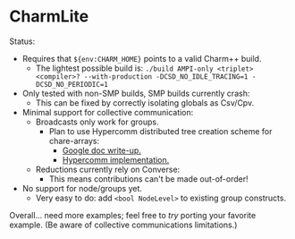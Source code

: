 # CharmLite

Status:
- Requires that `${env:CHARM_HOME}` points to a valid Charm++ build.
    - The lightest possible build is:
    `./build AMPI-only <triplet> <compiler>? --with-production -DCSD_NO_IDLE_TRACING=1 -DCSD_NO_PERIODIC=1`
- Only tested with non-SMP builds, SMP builds currently crash:
    - This can be fixed by correctly isolating globals as Csv/Cpv.
- Minimal support for collective communication:
    - Broadcasts only work for groups.
        - Plan to use Hypercomm distributed tree creation scheme for chare-arrays:
            - [Google doc write-up.](https://docs.google.com/document/d/1hv-9qm1dXR8R1VJXgtyFHuhTUoa_izrm-jDXPqqkpas/edit?usp=sharing)
            - [Hypercomm implementation.](https://github.com/jszaday/hypercomm/blob/main/include/hypercomm/tree_builder/tree_builder.hpp)
    - Reductions currently rely on Converse:
        - This means contributions can't be made out-of-order!
- No support for node/groups yet.
    - Very easy to do: add `<bool NodeLevel>` to existing group constructs.

Overall... need more examples; feel free to _try_ porting your favorite example. (Be aware of collective communications limitations.)
